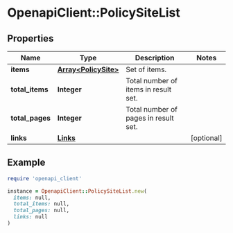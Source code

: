 # OpenapiClient::PolicySiteList

## Properties

| Name | Type | Description | Notes |
| ---- | ---- | ----------- | ----- |
| **items** | [**Array&lt;PolicySite&gt;**](PolicySite.md) | Set of items. |  |
| **total_items** | **Integer** | Total number of items in result set. |  |
| **total_pages** | **Integer** | Total number of pages in result set. |  |
| **links** | [**Links**](Links.md) |  | [optional] |

## Example

```ruby
require 'openapi_client'

instance = OpenapiClient::PolicySiteList.new(
  items: null,
  total_items: null,
  total_pages: null,
  links: null
)
```

